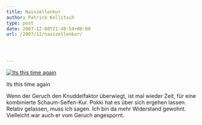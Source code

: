 ```yaml
---
title: Nasszellenkur
author: Patrick Kollitsch
type: post
date: 2007-12-08T21:49:54+00:00
url: /2007/12/nasszellenkur/




---
```

<div class="flickr">
  <a href="http://www.flickr.com/photos/schreibblogade/2097785882/" title="Its this time again"><img src="//farm3.static.flickr.com/2008/2097785882_d6f5cbcbd6.jpg" alt="Its this time again" /></a></p> 
  
  <p>
    Its this time again
  </p>
</div>

Wenn der Geruch den Knuddelfaktor &uuml;berwiegt, ist mal wieder Zeit, f&uuml;r eine kombinierte Schaum-Seifen-Kur. Pokki hat es &uuml;ber sich ergehen lassen. Relativ gelassen, muss ich sagen. Ich bin da mehr Widerstand gewohnt. Vielleicht war auch er vom Geruch angespornt.